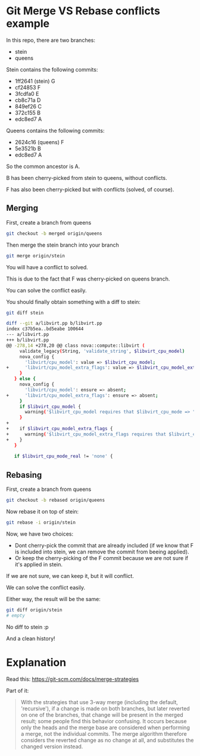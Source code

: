 # Git Merge VS Rebase conflicts example

In this repo, there are two branches:
 * stein
 * queens

Stein contains the following commits:

 * 1ff2641 (stein) G
 * cf24853 F
 * 3fcdfa0 E
 * cb8c71a D
 * 849ef26 C
 * 372c155 B
 * edc8ed7 A

Queens contains the following commits:

 * 2624c16 (queens) F
 * 5e3521b B
 * edc8ed7 A

So the common ancestor is A.

B has been cherry-picked from stein to queens, without conflicts.

F has also been cherry-picked but with conflicts (solved, of course).

## Merging

First, create a branch from queens

```bash
git checkout -b merged origin/queens
```

Then merge the stein branch into your branch
```bash
git merge origin/stein
```

You will have a conflict to solved.

This is due to the fact that F was cherry-picked on queens branch.

You can solve the conflict easily.

You should finally obtain something with a diff to stein:

```bash
git diff stein
```

```bash
diff --git a/libvirt.pp b/libvirt.pp
index c37b5ea..bd5eabe 100644
--- a/libvirt.pp
+++ b/libvirt.pp
@@ -278,14 +278,20 @@ class nova::compute::libvirt (
     validate_legacy(String, 'validate_string', $libvirt_cpu_model)
     nova_config {
       'libvirt/cpu_model': value => $libvirt_cpu_model;
+      'libvirt/cpu_model_extra_flags': value => $libvirt_cpu_model_extra_flags;
     }
   } else {
     nova_config {
       'libvirt/cpu_model': ensure => absent;
+      'libvirt/cpu_model_extra_flags': ensure => absent;
     }
     if $libvirt_cpu_model {
       warning('$libvirt_cpu_model requires that $libvirt_cpu_mode => "custom" and will be ignored')
     }
+
+    if $libvirt_cpu_model_extra_flags {
+      warning('$libvirt_cpu_model_extra_flags requires that $libvirt_cpu_mode => "custom" and will be ignored')
+    }
   }
 
   if $libvirt_cpu_mode_real != 'none' {

```

## Rebasing

First, create a branch from queens

```bash
git checkout -b rebased origin/queens
```

Now rebase it on top of stein:

```bash
git rebase -i origin/stein
```

Now, we have two choices:

 * Dont cherry-pick the commit that are already included (if we know that F is included into stein, we can remove the commit from beeing applied).
 * Or keep the cherry-picking of the F commit because we are not sure if it's applied in stein.

If we are not sure, we can keep it, but it will conflict.

We can solve the conflict easily.

Either way, the result will be the same:

```bash
git diff origin/stein
# empty
```

No diff to stein :p

And a clean history!


# Explanation

Read this: https://git-scm.com/docs/merge-strategies

Part of it:

> With the strategies that use 3-way merge (including the default, 'recursive'), if a change is made on both branches, but later reverted on one of the branches, that change will be present in the merged result; some people find this behavior confusing. It occurs because only the heads and the merge base are considered when performing a merge, not the individual commits. The merge algorithm therefore considers the reverted change as no change at all, and substitutes the changed version instead.


